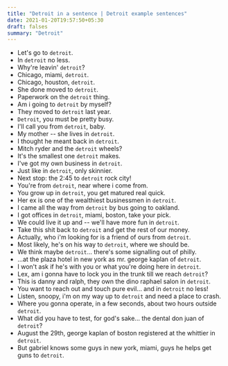 ```yaml
---
title: "Detroit in a sentence | Detroit example sentences"
date: 2021-01-20T19:57:50+05:30
draft: falses
summary: "Detroit"
---
```

- Let's go to `detroit`.
- In `detroit` no less.
- Why're leavin' `detroit`?
- Chicago, miami, `detroit`.
- Chicago, houston, `detroit`.
- She done moved to `detroit`.
- Paperwork on the `detroit` thing.
- Am i going to `detroit` by myself?
- They moved to `detroit` last year.
- `Detroit`, you must be pretty busy.
- I'll call you from `detroit`, baby.
- My mother -- she lives in `detroit`.
- I thought he meant back in `detroit`.
- Mitch ryder and the `detroit` wheels?
- It's the smallest one `detroit` makes.
- I've got my own business in `detroit`.
- Just like in `detroit`, only skinnier.
- Next stop: the 2:45 to `detroit` rock city!
- You're from `detroit`, near where i come from.
- You grow up in `detroit`, you get matured real quick.
- Her ex is one of the wealthiest businessmen in `detroit`.
- I came all the way from `detroit` by bus going to oakland.
- I got offices in `detroit`, miami, boston, take your pick.
- We could live it up and -- we'll have more fun in `detroit`.
- Take this shit back to `detroit` and get the rest of our money.
- Actually, who i'm looking for is a friend of ours from `detroit`.
- Most likely, he's on his way to `detroit`, where we should be.
- We think maybe `detroit`... there's some signalling out of philly.
- ...at the plaza hotel in new york as mr. george kaplan of `detroit`.
- I won't ask if he's with you or what you're doing here in `detroit`.
- Lex, am i gonna have to lock you in the trunk till we reach `detroit`?
- This is danny and ralph, they own the dino raphael salon in `detroit`.
- You want to reach out and touch pure evil... and in `detroit` no less!
- Listen, snoopy, i'm on my way up to `detroit` and need a place to crash.
- Where you gonna operate, in a few seconds, about two hours outside `detroit`.
- What did you have to test, for god's sake... the dental don juan of `detroit`?
- August the 29th, george kaplan of boston registered at the whittier in `detroit`.
- But gabriel knows some guys in new york, miami, guys he helps get guns to `detroit`.
                 
